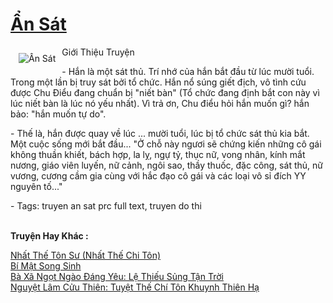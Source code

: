 <a href="https://utruyen.com/an-sat/387/" title="Ẩn Sát"><h1>Ẩn Sát</h1></a><div style="display:table"><img align="right" style="float: left; padding: 10px;" src="https://utruyen.com/images/story/200x260/an-sat.jpg" alt="Ẩn Sát">Giới Thiệu Truyện<p></p> - Hắn là một sát thủ. Trí nhớ của hắn bắt đầu từ lúc mười tuổi. Trong một lần bị truy sát bởi tổ chức. Hắn nổ súng giết địch, vô tình cứu được Chu Điểu đang chuẩn bị "niết bàn" (Tổ chức đang định bắt con này vì lúc niết bàn là lúc nó yếu nhất). Vì trả ơn, Chu điểu hỏi hắn muốn gì? hắn bảo: "hắn muốn tự do".<p></p> - Thế là, hắn được quay về lúc ... mười tuổi, lúc bị tổ chức sát thủ kia bắt. Một cuộc sống mới bắt đầu... "Ở chỗ này ngươi sẽ chứng kiến những cô gái không thuần khiết, bách hợp, la lỵ, ngự tỷ, thục nữ, vong nhân, kính mắt nương, giáo viên luyến, nữ cảnh, ngôi sao, thầy thuốc, đặc công, sát thủ, nữ vương, cương cầm gia cùng với hắc đạo cô gái và các loại vô sỉ đích YY nguyên tố..."<p></p> - Tags: truyen an sat prc full text, truyen do thi</div><p><br><b>Truyện Hay Khác :</b></p><a href="https://utruyen.com/nhat-the-ton-su-nhat-the-chi-ton/17556/" alt="Nhất Thế Tôn Sư (Nhất Thế Chi Tôn)">Nhất Thế Tôn Sư (Nhất Thế Chi Tôn)</a><br/><a href="https://github.com/quanluxury/ngontinhhot/tree/master/truyenhay/19537/" alt="Bí Mật Song Sinh">Bí Mật Song Sinh</a><br/><a href="https://truyenngontinhay.wordpress.com/2019/10/03/ba-xa-ngot-ngao-dang-yeu-le-thieu-sung-tan-troi/" alt="Bà Xã Ngọt Ngào Đáng Yêu: Lệ Thiếu Sủng Tận Trời">Bà Xã Ngọt Ngào Đáng Yêu: Lệ Thiếu Sủng Tận Trời</a><br/><a href="https://github.com/quanluxury/ngontinhhot/tree/master/truyenhay/19162/" alt="Nguyệt Lâm Cửu Thiên: Tuyệt Thế Chí Tôn Khuynh Thiên Hạ">Nguyệt Lâm Cửu Thiên: Tuyệt Thế Chí Tôn Khuynh Thiên Hạ</a><br/>